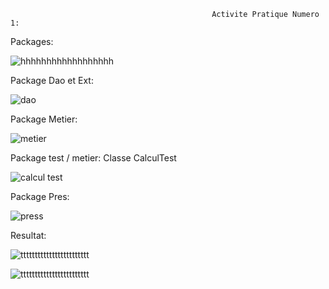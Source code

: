                                                  Activite Pratique Numero 1:


Packages:


![hhhhhhhhhhhhhhhhhh](https://user-images.githubusercontent.com/107000262/232851100-ca84f06d-ce01-4a94-af26-62b8a76326ec.png)


Package Dao et Ext:


![dao](https://user-images.githubusercontent.com/107000262/232847418-4eed8d75-8d08-4392-b4f4-331863d0d463.png)


Package Metier:


![metier ](https://user-images.githubusercontent.com/107000262/232847897-5799f1e0-506b-4bd9-98b5-1791c5b031d9.png)



Package test / metier: Classe CalculTest


![calcul test ](https://user-images.githubusercontent.com/107000262/232848423-e1a82a21-a0b7-4dcd-8cdf-e578eac195ef.png)





Package Pres:



![press](https://user-images.githubusercontent.com/107000262/231319671-9529c43f-4505-4b45-a032-d002feeee1b6.png)

Resultat:


![tttttttttttttttttttttttt](https://user-images.githubusercontent.com/107000262/232849943-3b219e4f-d021-46a2-ac86-12f23ee2f136.png)




![tttttttttttttttttttttttt](https://user-images.githubusercontent.com/107000262/232850484-caa1399b-05e1-489d-bb7a-296e229ce0fd.png)





